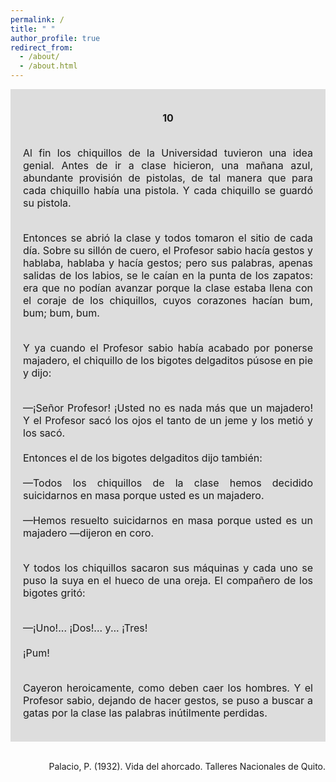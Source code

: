 ```yaml
---
permalink: /
title: " "
author_profile: true
redirect_from: 
  - /about/
  - /about.html
---
```


<div style="text-align: justify; ">



<div style="background-color: rgb(221, 221, 221); padding: 20px; font-size: 16px; ">

<div style="text-align: center; ">

<strong> 10 </strong>

</div>

<div style="text-align: justify; ">

<br>Al fin los chiquillos de la Universidad tuvieron una idea genial.
Antes de ir a clase hicieron, una mañana azul, abundante provisión de pistolas, de tal manera que para cada chiquillo había una pistola. Y cada chiquillo se guardó su pistola.<br>

<br>Entonces se abrió la clase y todos tomaron el sitio de cada día. Sobre su sillón de cuero, el Profesor sabio hacía gestos y hablaba, hablaba y hacía gestos; pero sus palabras, apenas salidas de los labios, se le caían en la punta de los zapatos: era que no podían avanzar porque la clase estaba llena con el coraje de los chiquillos, cuyos corazones hacían bum, bum; bum, bum.<br>

<br>Y ya cuando el Profesor sabio había acabado por ponerse majadero, el chiquillo de los bigotes delgaditos púsose en pie y dijo:<br>

<br>—¡Señor Profesor! ¡Usted no es nada más que un majadero!
Y el Profesor sacó los ojos el tanto de un jeme y los metió y los sacó.<br>
<br>Entonces el de los bigotes delgaditos dijo también:<br>
<br>—Todos los chiquillos de la clase hemos decidido suicidarnos en masa porque usted es un majadero.<br>
<br>—Hemos resuelto suicidarnos en masa porque usted es un majadero —dijeron en coro.<br>

<br>Y todos los chiquillos sacaron sus máquinas y cada uno se puso la suya en el hueco de una oreja. El compañero de los bigotes gritó:<br>

<br>—¡Uno!... ¡Dos!... y... ¡Tres!<br>
<br>¡Pum!<br>

<br>Cayeron heroicamente, como deben caer los hombres. Y el Profesor sabio, dejando de hacer gestos, se puso a buscar a gatas por la clase las palabras inútilmente perdidas.<br>



</div>

</div><br>

<div style="text-align: right;">

Palacio, P. (1932). Vida del ahorcado. Talleres Nacionales de Quito.

</div>

